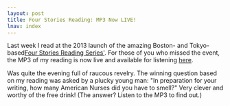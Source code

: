 ```yaml
---
layout: post
title: Four Stories Reading: MP3 Now LIVE!
lnav: index
---
```


Last week I read at the 2013 launch of the amazing Boston- and Tokyo-based[Four Stories Reading Series'](http://www.fourstories.org/event-featured.html). For those of you who missed the event, the MP3 of my reading is now live and available for listening [here](http://www.fourstories.org/mp3/FourStories_KaitlinSolimine_3.5.13.mp3).

Was quite the evening full of raucous revelry. The winning question based on my reading was asked by a plucky young man: "In preparation for your writing, how many American Nurses did you have to smell?" Very clever and worthy of the free drink! (The answer? Listen to the MP3 to find out.)